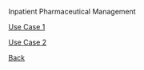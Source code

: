 Inpatient Pharmaceutical Management


[Use Case 1](https://github.com/hmislk/hmis/wiki/Pharmacy-&-Inpatients-%E2%80%90-Use-Case-1)


[Use Case 2](https://github.com/hmislk/hmis/wiki/Pharmacy-&-Inpatients-%E2%80%90-Use-Case-2)






[Back](https://github.com/hmislk/hmis/wiki/Pharmaceutical-Logistics)